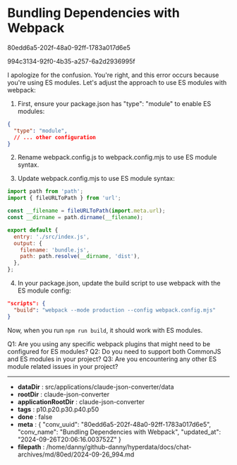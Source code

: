# Bundling Dependencies with Webpack

80edd6a5-202f-48a0-92ff-1783a017d6e5

994c3134-92f0-4b35-a257-6a2d2936995f

 I apologize for the confusion. You're right, and this error occurs because you're using ES modules. Let's adjust the approach to use ES modules with webpack:

1. First, ensure your package.json has "type": "module" to enable ES modules:

```json
{
  "type": "module",
  // ... other configuration
}
```

2. Rename webpack.config.js to webpack.config.mjs to use ES module syntax.

3. Update webpack.config.mjs to use ES module syntax:

```javascript
import path from 'path';
import { fileURLToPath } from 'url';

const __filename = fileURLToPath(import.meta.url);
const __dirname = path.dirname(__filename);

export default {
  entry: './src/index.js',
  output: {
    filename: 'bundle.js',
    path: path.resolve(__dirname, 'dist'),
  },
};
```

4. In your package.json, update the build script to use webpack with the ES module config:

```json
"scripts": {
  "build": "webpack --mode production --config webpack.config.mjs"
}
```

Now, when you run `npm run build`, it should work with ES modules.

Q1: Are you using any specific webpack plugins that might need to be configured for ES modules?
Q2: Do you need to support both CommonJS and ES modules in your project?
Q3: Are you encountering any other ES module related issues in your project?

---

* **dataDir** : src/applications/claude-json-converter/data
* **rootDir** : claude-json-converter
* **applicationRootDir** : claude-json-converter
* **tags** : p10.p20.p30.p40.p50
* **done** : false
* **meta** : {
  "conv_uuid": "80edd6a5-202f-48a0-92ff-1783a017d6e5",
  "conv_name": "Bundling Dependencies with Webpack",
  "updated_at": "2024-09-26T20:06:16.003752Z"
}
* **filepath** : /home/danny/github-danny/hyperdata/docs/chat-archives/md/80ed/2024-09-26_994.md